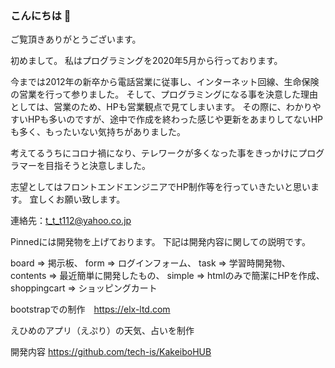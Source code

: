 ### こんにちは 👋

ご覧頂きありがとうございます。

初めまして。
私はプログラミングを2020年5月から行っております。

今までは2012年の新卒から電話営業に従事し、インターネット回線、生命保険の営業を行って参りました。
そして、プログラミングになる事を決意した理由としては、営業のため、HPも営業観点で見てしまいます。
その際に、わかりやすいHPも多いのですが、途中で作成を終わった感じや更新をあまりしてないHPも多く、もったいない気持ちがありました。

考えてるうちにコロナ禍になり、テレワークが多くなった事をきっかけにプログラマーを目指そうと決意しました。

志望としてはフロントエンドエンジニアでHP制作等を行っていきたいと思います。
宜しくお願い致します。

連絡先：t_t_t112@yahoo.co.jp

Pinnedには開発物を上げております。
下記は開発内容に関しての説明です。

board => 掲示板、
form => ログインフォーム、
task => 学習時開発物、
contents => 最近簡単に開発したもの、
simple => htmlのみで簡潔にHPを作成、
shoppingcart => ショッピングカート

bootstrapでの制作　https://elx-ltd.com

えひめのアプリ（えぷり）の天気、占いを制作

開発内容
https://github.com/tech-is/KakeiboHUB

<!--
**takahumip7/takahumip7** is a ✨ _special_ ✨ repository because its `README.md` (this file) appears on your GitHub profile.

Here are some ideas to get you started:

- 🔭 I’m currently working on ...
- 🌱 I’m currently learning ...
- 👯 I’m looking to collaborate on ...
- 🤔 I’m looking for help with ...
- 💬 Ask me about ...
- 📫 How to reach me: ...
- 😄 Pronouns: ...
- ⚡ Fun fact: ...
-->
